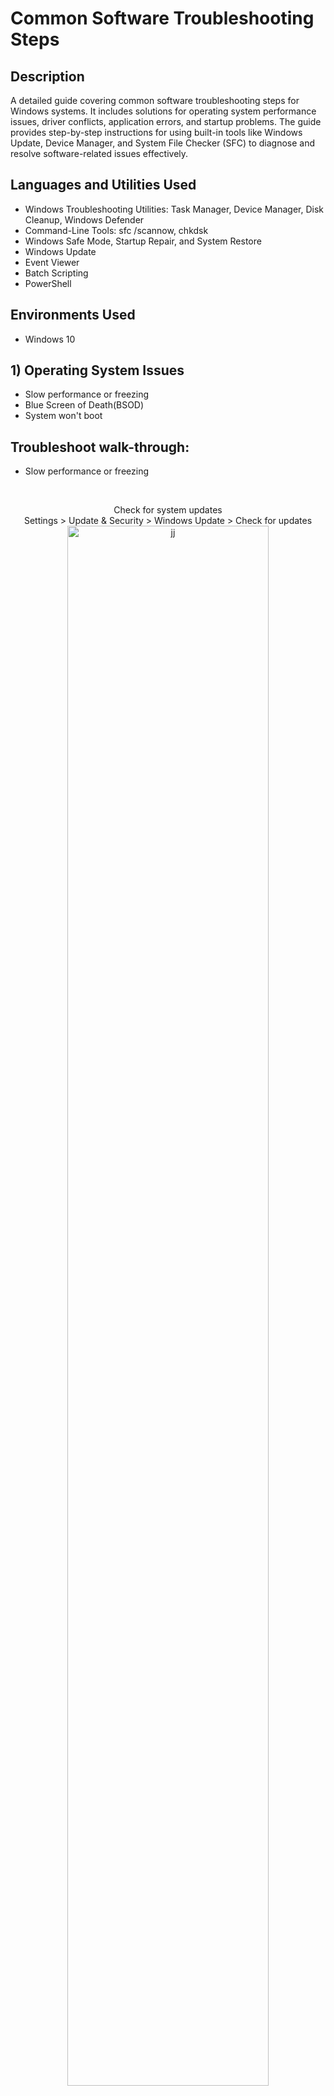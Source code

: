 <h1>Common Software Troubleshooting Steps </h1>

<h2>Description</h2>
A detailed guide covering common software troubleshooting steps for Windows systems. It includes solutions for operating system performance issues, driver conflicts, application errors, and startup problems. The guide provides step-by-step instructions for using built-in tools like Windows Update, Device Manager, and System File Checker (SFC) to diagnose and resolve software-related issues effectively.
<h2>Languages and Utilities Used</h2>

- Windows Troubleshooting Utilities: Task Manager, Device Manager, Disk Cleanup, Windows Defender
- Command-Line Tools: sfc /scannow, chkdsk
- Windows Safe Mode, Startup Repair, and System Restore
- Windows Update
- Event Viewer
- Batch Scripting
- PowerShell

<h2>Environments Used </h2>

- Windows 10

<h2>1) Operating System Issues</h2>

- Slow performance or freezing
- Blue Screen of Death(BSOD)
- System won't boot
  
<h2>Troubleshoot walk-through:</h2>

- Slow performance or freezing
<br/>

<p align="center"> 
  Check for system updates <br/>
  Settings > Update & Security > Windows Update > Check for updates

<img src="https://i.imgur.com/hjrDDXI.png" height="80%" width="80%" alt="jj"/>
<br/>
<br/>
<p align="center"> 
  Run Disk Cleanup <br/>
  Open Disk Cleanup > Select Files to Delete > Clean Up System Files (Optional) > OK > Delete Files
<img src="https://i.imgur.com/xBz55BQ.png" height="80%" width="80%" alt="jj"/>
<br/>
<br/>  
<p align="center"> 
  End Unnecessary Tasks in Task Manager <br/>
  Open Task Manager > Process Tab > End High-Usage Tasks (Carefully) or Unused tasks
<img src="https://i.imgur.com/afAr2aa.png" height="80%" width="80%" alt="jj"/>
<br/>
<br/>
<p align="center"> 
  Scan for Malware with Windows Defender or Antivirus Software<br/>
  Open Windows Security > Virus & Threat Protection > Scan Options > Run a Quick or Full Scan
<img src="https://i.imgur.com/wspD6tk.png" height="80%" width="80%" alt="jj"/>
<br/>
<br/>
  
- Blue Screen of Death(BSOD) 

<p align="center"> 
  Note the error code <br/>
  (Do online research to find out more about it)

<img src="https://i.imgur.com/Z9uApf2.png" height="80%" width="80%" alt="BSOD"/>
<br/>
<p align="center"> 
  Enter Advanced Startup: Do Startup Repair First <br/>
  Shit+Restart > Troubleshoot > Advanced Options > Startup Repair 

<img src="https://i.imgur.com/pbimleT.png" height="80%" width="80%" alt="jj"/>
<br/>
<p align="center"> 
  Use Command Prompt <br/>
  Troubleshoot > Advanced Options > Command Prompt
 <br align="center">

 <br/>
 
  <img src="https://i.imgur.com/hmpBzV7.png" height="60%" width="80%" alt="jj"/>
  
<br/>
</p>
<p align="center"> 
  Execute Commands in CMD <br/>
Close The Prompt After You Done > Then Continue
 <br align="center">

 <br/>
 
  <img src="https://i.imgur.com/0Zvage4.jpeg" height="60%" width="80%" alt="jj"/>
  <img src="https://i.imgur.com/IfwG5Df.jpeg" height="60%" width="80%" alt="jj"/>
  <img src="https://i.imgur.com/U3r0Y09.jpeg" height="60%" width="80%" alt="jj"/>
  
  
  
<br/>
</p>
<!--
 ```diff
- text in red
+ text in green
! text in orange
# text in gray
@@ text in purple (and bold)@@
```
--!>
